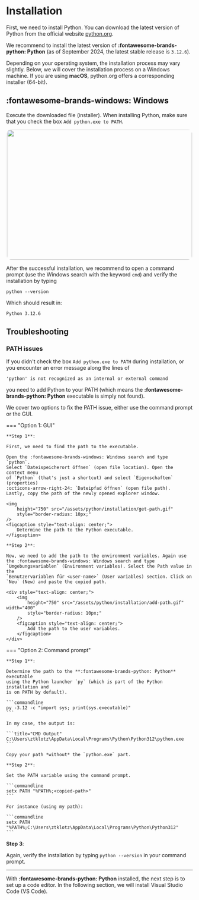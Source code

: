 # Installation

First, we need to install Python. You can download the latest version of Python
from the official website [python.org](https://www.python.org/downloads/).

We recommend to install the latest version of **:fontawesome-brands-python: Python**
(as of September 2024, the latest stable release is `3.12.6`).

Depending on your operating system, the installation process may vary slightly.
Below, we will cover the installation process on a Windows machine. If you are
using **macOS**, python.org offers a corresponding installer (64-bit). 

## :fontawesome-brands-windows: Windows

Execute the downloaded file (installer). When installing Python, make sure that
you check the box `Add python.exe to PATH`.

<div style="text-align: center;">
    <img height="350" src="/assets/python/installation/python-install.gif" width="500" style="border-radius: 10px;"/>
</div>

After the successful installation, we recommend to open a command prompt
(use the Windows search with the keyword `cmd`) and verify the installation by 
typing 

```commandline
python --version
```

Which should result in:

```title="CMD Output"
Python 3.12.6
```

## Troubleshooting

### PATH issues

If you didn't check the box `Add python.exe to PATH` during 
installation, or you encounter an error message along the lines of 

```commandline
'python' is not recognized as an internal or external command
```

you need to add Python to your PATH (which means the
**:fontawesome-brands-python: Python** executable is simply not found).

We cover two options to fix the PATH issue, either use the command prompt 
or the GUI.

=== "Option 1: GUI"

    **Step 1**:
    
    First, we need to find the path to the executable. 
    
    Open the :fontawesome-brands-windows: Windows search and type `python`.
    Select `Dateispeicherort öffnen` (open file location). Open the context menu
    of `Python` (that's just a shortcut) and select `Eigenschaften` (properties)
    :octicons-arrow-right-24: `Dateipfad öffnen` (open file path). 
    Lastly, copy the path of the newly opened explorer window.
    
    <img
        height="750" src="/assets/python/installation/get-path.gif"
        style="border-radius: 10px;"
    />
    <figcaption style="text-align: center;">
        Determine the path to the Python executable.
    </figcaption>
    
    **Step 2**:
    
    Now, we need to add the path to the environment variables. Again use 
    the :fontawesome-brands-windows: Windows search and type 
    `Umgebungsvariablen` (Environment variables). Select the Path value in the 
    `Benutzervariablen für <user-name>` (User variables) section. Click on 
    `Neu` (New) and paste the copied path.
    
    <div style="text-align: center;">
        <img
            height="750" src="/assets/python/installation/add-path.gif" width="400" 
            style="border-radius: 10px;"
        />
        <figcaption style="text-align: center;">
            Add the path to the user variables.
        </figcaption>
    </div>

=== "Option 2: Command prompt"

    **Step 1**:

    Determine the path to the **:fontawesome-brands-python: Python** executable 
    using the Python launcher `py` (which is part of the Python installation and 
    is on PATH by default).
    
    ```commandline
    py -3.12 -c "import sys; print(sys.executable)"
    ```
    
    In my case, the output is:
    
    ```title="CMD Output"
    C:\Users\ztklotz\AppData\Local\Programs\Python\Python312\python.exe
    ```
    
    Copy your path *without* the `python.exe` part.
    
    **Step 2**:
    
    Set the PATH variable using the command prompt.
    
    ```commandline
    setx PATH "%PATH%;<copied-path>"
    ```
    
    For instance (using my path):
    
    ```commandline
    setx PATH "%PATH%;C:\Users\ztklotz\AppData\Local\Programs\Python\Python312"
    ```

**Step 3**:

Again, verify the installation by typing `python --version` in your command 
prompt.

---

With **:fontawesome-brands-python: Python** installed, the next step is to set
up a code editor. In the following section, we will install Visual Studio Code
(VS Code).
